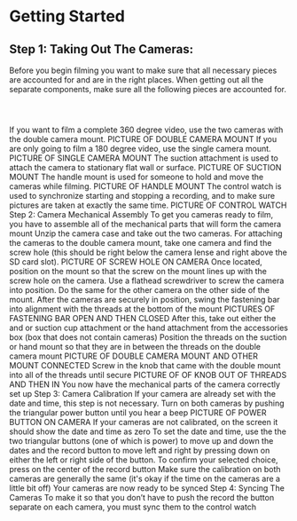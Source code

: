 <style type="text/css" src="/styles/image-gallery.css"></style>

# Getting Started

## Step 1: Taking Out The Cameras:

Before you begin filming you want to make sure that all necessary pieces are accounted for and are in the right places. When getting out all the separate components, make sure all the following pieces are accounted for. 

<div>
  <a href="./images/suction_mount.jpg">
    <figure>
      <img src="https://s3-us-west-2.amazonaws.com/s.cdpn.io/123941/placeimg01.jpg" alt="">
    </figure>
  </a>
  <a href="https://s3-us-west-2.amazonaws.com/s.cdpn.io/123941/placeimg01.jpg">
    <figure>
      <img src="https://s3-us-west-2.amazonaws.com/s.cdpn.io/123941/placeimg01.jpg" alt="">
    </figure>
  </a><a href="https://s3-us-west-2.amazonaws.com/s.cdpn.io/123941/placeimg01.jpg">
    <figure>
      <img src="https://s3-us-west-2.amazonaws.com/s.cdpn.io/123941/placeimg01.jpg" alt="">
    </figure>
  </a>
  </div>

If you want to film a complete 360 degree video, use the two cameras with the double camera mount. 
PICTURE OF DOUBLE CAMERA MOUNT
If you are only going to film a 180 degree video, use the single camera mount. 
PICTURE OF SINGLE CAMERA MOUNT
The suction attachment is used to attach the camera to stationary flat wall or surface. 
PICTURE OF SUCTION MOUNT
The handle mount is used for someone to hold and move the cameras while filming. 
PICTURE OF HANDLE MOUNT
The control watch is used to synchronize starting and stopping a recording, and to make sure pictures are taken at exactly the same time. 
PICTURE OF CONTROL WATCH
Step 2: Camera Mechanical Assembly
To get you cameras ready to film, you have to assemble all of the mechanical parts that will form the camera mount
Unzip the camera case and take out the two cameras. 
For attaching the cameras to the double camera mount, take one camera and find the screw hole (this should be right below the camera lense and right above the SD card slot). 
PICTURE OF SCREW HOLE ON CAMERA
Once located, position on the mount so that the screw on the mount lines up with the screw hole on the camera. 
Use a flathead screwdriver to screw the camera into position. 
Do the same for the other camera on the other side of the mount. 
After the cameras are securely in position, swing the fastening bar into alignment with the threads at the bottom of the mount 
PICTURES OF FASTENING BAR OPEN AND THEN CLOSED
After this, take out either the and or suction cup attachment or the hand attachment from the accessories box (box that does not contain cameras)
Position the threads on the suction or hand mount so that they are in between the threads on the double camera mount
PICTURE OF DOUBLE CAMERA MOUNT AND OTHER MOUNT CONNECTED
Screw in the knob that came with the double mount into all of the threads until secure
PICTURE OF OF KNOB OUT OF THREADS AND THEN IN
 You now have the mechanical parts of the camera correctly set up
Step 3: Camera Calibration
If your camera are already set with the date and time, this step is not necessary.
Turn on both cameras by pushing the triangular power button until you hear a beep
PICTURE OF POWER BUTTON ON CAMERA
If your cameras are not calibrated, on the screen it should show the date and time as zero
To set the date and time, use the the two triangular buttons (one of which is power) to move up and down the dates and the record button to move left and right by pressing down on either the left or right side of the button. To confirm your selected choice, press on the center of the record button
Make sure the calibration on both cameras are generally the same (it's okay if the time on the cameras are a little bit off)
Your cameras are now ready to be synced
Step 4: Syncing The Cameras
To make it so that you don’t have to push the record the button separate on each camera, you must sync them to the control watch
